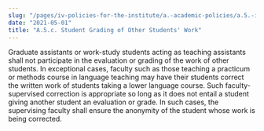 ```yaml
---
slug: "/pages/iv-policies-for-the-institute/a.-academic-policies/a.5.-instruction/a.5.c.-student-grading-of-other-students-work"
date: "2021-05-01"
title: "A.5.c. Student Grading of Other Students' Work"
---
```


Graduate assistants or work-study students acting as teaching assistants shall not participate in the evaluation or grading of the work of other students. In exceptional cases, faculty such as those teaching a practicum or methods course in language teaching may have their students correct the written work of students taking a lower language course. Such faculty-supervised correction is appropriate so long as it does not entail a student giving another student an evaluation or grade. In such cases, the supervising faculty shall ensure the anonymity of the student whose work is being corrected.
